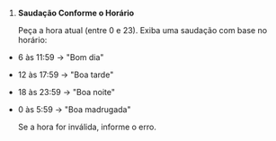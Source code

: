 1. **Saudação Conforme o Horário**
    
    Peça a hora atual (entre 0 e 23). Exiba uma saudação com base no horário:
    
- 6 às 11:59 → "Bom dia"
- 12 às 17:59 → "Boa tarde"
- 18 às 23:59 → "Boa noite"
- 0 às 5:59 → "Boa madrugada"
    
    Se a hora for inválida, informe o erro.